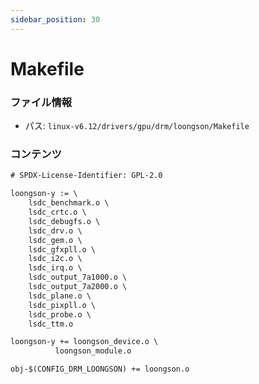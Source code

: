 ```yaml
---
sidebar_position: 30
---
```

# Makefile

### ファイル情報

- パス: `linux-v6.12/drivers/gpu/drm/loongson/Makefile`

### コンテンツ

```txt
# SPDX-License-Identifier: GPL-2.0

loongson-y := \
	lsdc_benchmark.o \
	lsdc_crtc.o \
	lsdc_debugfs.o \
	lsdc_drv.o \
	lsdc_gem.o \
	lsdc_gfxpll.o \
	lsdc_i2c.o \
	lsdc_irq.o \
	lsdc_output_7a1000.o \
	lsdc_output_7a2000.o \
	lsdc_plane.o \
	lsdc_pixpll.o \
	lsdc_probe.o \
	lsdc_ttm.o

loongson-y += loongson_device.o \
	      loongson_module.o

obj-$(CONFIG_DRM_LOONGSON) += loongson.o

```
